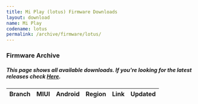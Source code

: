 ```yaml
---
title: Mi Play (lotus) Firmware Downloads
layout: download
name: Mi Play
codename: lotus
permalink: /archive/firmware/lotus/
---
```


### Firmware Archive
##### This page shows all available downloads. If you're looking for the latest releases check [Here](/firmware/lotus/).

<div class="table-responsive-md" id="table-wrapper">
<table id="firmware" class="display dt-responsive nowrap compact table table-striped table-hover table-sm">
    <thead class="thead-dark">
        <tr>
            <th>Branch</th>
            <th>MIUI</th>
            <th>Android</th>
            <th>Region</th>
            <th>Link</th>
            <th>Updated</th>
        </tr>
    </thead>
    <script>loadFirmwareDownloads('lotus', 'full')</script>
</table>
</div>
